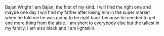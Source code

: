 Bajan Wright 
I am Bajan, the first of my kind. I will find the right one and maybe one day I will find my father after losing him in the super market when he told me he was going to be right back because he needed to get one more thing from the aisle. I am short to everybody else but the tallest in my family, I am also black and I am lightskin.   